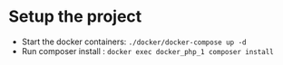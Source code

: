 # Setup the project
* Start the docker containers: `./docker/docker-compose up -d`
* Run composer install : `docker exec docker_php_1 composer install`


